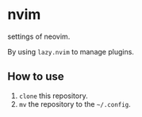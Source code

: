 # nvim

settings of neovim.

By using `lazy.nvim` to manage plugins.

## How to use

1. `clone` this repository.
2. `mv` the repository to the `~/.config`.
